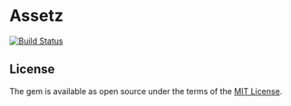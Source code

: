 # Assetz

[![Build Status](https://travis-ci.org/moss-rb/assetz.svg)](https://travis-ci.org/moss-rb/assetz)

## License

The gem is available as open source under the terms of the [MIT License](http://opensource.org/licenses/MIT).
